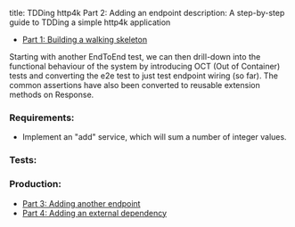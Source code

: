 title: TDDing http4k Part 2: Adding an endpoint
description: A step-by-step guide to TDDing a simple http4k application

- [Part 1: Building a walking skeleton](../_1)

Starting with another EndToEnd test, we can then drill-down into the functional behaviour of the system by introducing
OCT (Out of Container) tests and converting the e2e test to just test endpoint wiring (so far). The common assertions have
also been converted to reusable extension methods on Response.

### Requirements:
- Implement an "add" service, which will sum a number of integer values.

### Tests:

<script src="https://gist-it.appspot.com/https://github.com/http4k/http4k/blob/master/src/docs/tutorial/tdding_http4k/_2/tests.kt"></script>

### Production:

<script src="https://gist-it.appspot.com/https://github.com/http4k/http4k/blob/master/src/docs/tutorial/tdding_http4k/_2/project.kt"></script>

- [Part 3: Adding another endpoint](../_3)
- [Part 4: Adding an external dependency](../_4)
